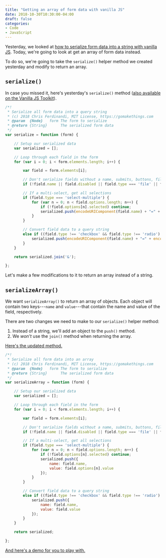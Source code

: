 ```yaml
---
title: "Getting an array of form data with vanilla JS"
date: 2018-10-30T10:30:00-04:00
draft: false
categories:
- Code
- JavaScript
---
```


Yesterday, we looked at [how to serialize form data into a string with vanilla JS](/how-to-serialize-form-data-with-vanilla-js/). Today, we're going to look at get an array of form data instead.

To do so, we're going to take the `serialize()` helper method we created yesterday and modify to return an array.

## `serialize()`

In case you missed it, here's yesterday's `serialize()` method ([also available on the Vanilla JS Toolkit](https://vanillajstoolkit.com/helpers/serialize/)).

```js
/*!
 * Serialize all form data into a query string
 * (c) 2018 Chris Ferdinandi, MIT License, https://gomakethings.com
 * @param  {Node}   form The form to serialize
 * @return {String}      The serialized form data
 */
var serialize = function (form) {

	// Setup our serialized data
	var serialized = [];

	// Loop through each field in the form
	for (var i = 0; i < form.elements.length; i++) {

		var field = form.elements[i];

		// Don't serialize fields without a name, submits, buttons, file and reset inputs, and disabled fields
		if (!field.name || field.disabled || field.type === 'file' || field.type === 'reset' || field.type === 'submit' || field.type === 'button') continue;

		// If a multi-select, get all selections
		if (field.type === 'select-multiple') {
			for (var n = 0; n < field.options.length; n++) {
				if (!field.options[n].selected) continue;
				serialized.push(encodeURIComponent(field.name) + "=" + encodeURIComponent(field.options[n].value));
			}
		}

		// Convert field data to a query string
		else if ((field.type !== 'checkbox' && field.type !== 'radio') || field.checked) {
			serialized.push(encodeURIComponent(field.name) + "=" + encodeURIComponent(field.value));
		}
	}

	return serialized.join('&');

};
```

Let's make a few modifications to it to return an array instead of a string.

## `serializeArray()`

We want `serializeArray()` to return an array of objects. Each object will contain two keys---`name` and `value`---that contain the name and value of the field, respectively.

There are two changes we need to make to our `serialize()` helper method:

1. Instead of a string, we'll add an object to the `push()` method.
2. We *won't* use the `join()` method when returning the array.

[Here's the updated method.](https://vanillajstoolkit.com/helpers/serializearray/)

```js
/*!
 * Serialize all form data into an array
 * (c) 2018 Chris Ferdinandi, MIT License, https://gomakethings.com
 * @param  {Node}   form The form to serialize
 * @return {String}      The serialized form data
 */
var serializeArray = function (form) {

	// Setup our serialized data
	var serialized = [];

	// Loop through each field in the form
	for (var i = 0; i < form.elements.length; i++) {

		var field = form.elements[i];

		// Don't serialize fields without a name, submits, buttons, file and reset inputs, and disabled fields
		if (!field.name || field.disabled || field.type === 'file' || field.type === 'reset' || field.type === 'submit' || field.type === 'button') continue;

		// If a multi-select, get all selections
		if (field.type === 'select-multiple') {
			for (var n = 0; n < field.options.length; n++) {
				if (!field.options[n].selected) continue;
				serialized.push({
					name: field.name,
					value: field.options[n].value
				});
			}
		}

		// Convert field data to a query string
		else if ((field.type !== 'checkbox' && field.type !== 'radio') || field.checked) {
			serialized.push({
				name: field.name,
				value: field.value
			});
		}
	}

	return serialized;

};
```

[And here's a demo for you to play with.](https://codepen.io/cferdinandi/pen/ePoemY)
